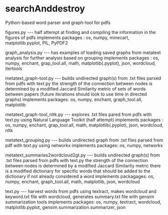 # searchAnddestroy
Python-based word parser and graph-tool for pdfs

figures.py --- half attempt at finding and compiling the information in the figures of pdfs
               implements packages : os, numpy, minecart, matplotlib.pyplot, PIL, PyPDF2
               


graph_analysis.py --- has examples of loading saved graphs from metatext analysis for further analysis based on grouping
                      implements packages : os, numpy, enchant, grap_tool.all, math, matplotlib(.pyplot), json, wordcloud, itertools
                      
                                          
metatext_graph-tool.py --- builds undirected graph(s) from .txt files parsed from pdfs with text.py
                           the strength of the connection between nodes is determined by a modified Jaccard Similarity metric
                           of sets of words between papers (future iterations should look to use time in directed graphs)
                           implements packages: os, numpy, enchant, graph_tool.all, matplotlib
                           
         
metatext_graph-tool_nltk.py --- explores .txt files pared from pdfs with text.py using Natural Language Toolkit (half attempt)
                                implements packages : os, numpy, enchant, grap_tool.all, math, matplotlib(.pyplot), json, wordcloud, nltk
                                
                                

metatext_grouping.py --- builds undirected graph from .txt files parsed from pdf with text.py using networkx 
                         implements packages: os, numpy, networkx
                         
                         
metatext_summaries2wordcloud2gt.py --- builds undirected graph(s) from .txt files parsed from pdfs with text.py
                           the strength of the connection between nodes is determined by a modified Jaccard Similarity metric
                           there is a modified dictionary for specific words that should be added to the dictionary if not already
                              considered a word
                           implements packagages: os, numpy, enchant, graph_tool.all, math, matplotlib, json, wordcloud
                           
                           
                           
text.py --- harvest words from pdfs using textract, makes wordcloud and keyword.txt file with wordcloud, generates summary.txt file with
            gensim summarization tools
            implements packages: os, numpy, textract, wordcloud, matplotlib.pyplot, gensim.summarization.summarizer, json
